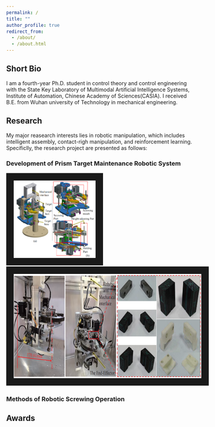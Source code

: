 ```yaml
---
permalink: /
title: ""
author_profile: true
redirect_from: 
  - /about/
  - /about.html
---
```



## Short Bio
I am a fourth-year Ph.D. student in control theory and control engineering with the State Key Laboratory of Multimodal Artificial Intelligence Systems, Institute of Automation, Chinese Academy of Sciences(CASIA). I received B.E. from Wuhan university of Technology in mechanical engineering.



## Research
My major reasearch interests lies in robotic manipulation, which includes intelligent assembly, contact-righ manipulation, and reinforcement learning. Specificlly, the research project are presented as follows:

<!-- ## Publications -->
### Development of Prism Target Maintenance Robotic System

<div class="container">
    <div class="video"> 
        <a >
            <img src="../images/end-effector_1.png" width="220" height="208" border="20" />
        </a>
        <a >
            <img src="../images/end-effector_2.png" width="520" height="280" border="20" />
        </a>
    </div>
</div>

### Methods of Robotic Screwing Operation


## Awards




